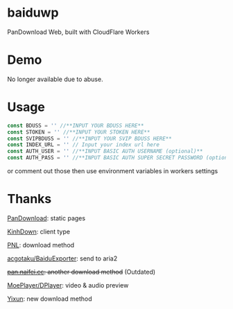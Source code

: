 # baiduwp

PanDownload Web, built with CloudFlare Workers

# Demo

No longer available due to abuse.

# Usage

```javascript
const BDUSS = '' //**INPUT YOUR BDUSS HERE**
const STOKEN = '' //**INPUT YOUR STOKEN HERE**
const SVIPBDUSS = '' //**INPUT YOUR SVIP BDUSS HERE**
const INDEX_URL = '' // Input your index url here
const AUTH_USER = '' //**INPUT BASIC AUTH USERNAME (optional)**
const AUTH_PASS = '' //**INPUT BASIC AUTH SUPER SECRET PASSWORD (optional)**
```

or comment out those then use environment variables in workers settings

# Thanks

[PanDownload](https://pandownload.com): static pages

[KinhDown](https://t.me/kinhdown): client type

[PNL](https://www.lanzous.com/u/pnl): download method

[acgotaku/BaiduExporter](https://github.com/acgotaku/BaiduExporter): send to aria2

~~[pan.naifei.cc](https://pan.naifei.cc/new/): another download method~~ (Outdated)

[MoePlayer/DPlayer](https://github.com/MoePlayer/DPlayer): video & audio preview

[Yixun](https://yixun.writeas.com/yi-xun): new download method
